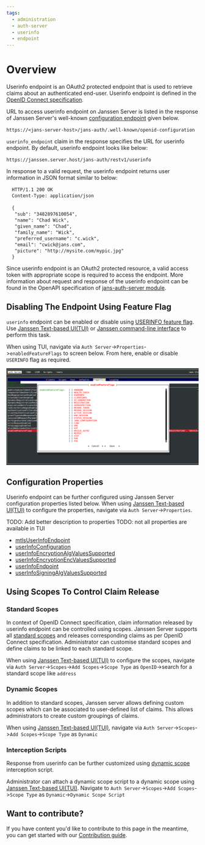 ```yaml
---
tags:
  - administration
  - auth-server
  - userinfo
  - endpoint
---
```


# Overview

Userinfo endpoint is an OAuth2 protected endpoint that is used to retrieve claims about an authenticated end-user.
Userinfo endpoint is defined in the [OpenID Connect specification](https://openid.net/specs/openid-connect-core-1_0.html#UserInfo).

URL to access userinfo endpoint on Janssen Server is listed in the response of Janssen Server's well-known 
[configuration endpoint](./configuration.md) given below. 

```text
https://<jans-server-host>/jans-auth/.well-known/openid-configuration
```

`userinfo_endpoint` claim in the response specifies the URL for userinfo endpoint. By default, userinfo endpoint looks
like below:

```
https://janssen.server.host/jans-auth/restv1/userinfo
```

In response to a valid request, the userinfo endpoint returns user information in JSON format similar to below: 

```
  HTTP/1.1 200 OK
  Content-Type: application/json

  {
   "sub": "3482897610054",
   "name": "Chad Wick",
   "given_name": "Chad",
   "family_name": "Wick",
   "preferred_username": "c.wick",
   "email": "cwick@jans.com",
   "picture": "http://mysite.com/mypic.jpg"
  }
```

Since userinfo endpoint is an OAuth2 protected resource, a valid access token with appropriate scope is required to 
access the endpoint. More information about request and response of the userinfo endpoint can be found in 
the OpenAPI specification of [jans-auth-server module](https://gluu.org/swagger-ui/?url=https://raw.githubusercontent.com/JanssenProject/jans/replace-janssen-version/jans-auth-server/docs/swagger.yaml#/User_Info).



## Disabling The Endpoint Using Feature Flag

`userinfo` endpoint can be enabled or disable using [USERINFO feature flag](../../reference/json/feature-flags/janssenauthserver-feature-flags.md#userinfo).
Use [Janssen Text-based UI(TUI)](../../config-guide/tui.md) or [Janssen command-line interface](../../config-guide/jans-cli/README.md) to perform this task.

When using TUI, navigate via `Auth Server`->`Properties`->`enabledFeatureFlags` to screen below. From here, enable or
disable `USERINFO` flag as required.

![](../../../assets/image-tui-enable-components.png)

## Configuration Properties

Userinfo endpoint can be further configured using Janssen Server configuration properties listed below. When using
[Janssen Text-based UI(TUI)](../../config-guide/tui.md) to configure the properties, 
navigate via `Auth Server`->`Properties`.

TODO: Add better description to properties
TODO: not all properties are available in TUI

- [mtlsUserInfoEndpoint](../../reference/json/properties/janssenauthserver-properties.md#mtlsuserinfoendpoint)
- [userInfoConfiguration](../../reference/json/properties/janssenauthserver-properties.md#userinfoconfiguration)
- [userInfoEncryptionAlgValuesSupported](../../reference/json/properties/janssenauthserver-properties.md#userinfoencryptionalgvaluessupported)
- [userInfoEncryptionEncValuesSupported](../../reference/json/properties/janssenauthserver-properties.md#userinfoencryptionencvaluessupported)
- [userInfoEndpoint](../../reference/json/properties/janssenauthserver-properties.md#userinfoendpoint)
- [userInfoSigningAlgValuesSupported](../../reference/json/properties/janssenauthserver-properties.md#userinfosigningalgvaluessupported)

## Using Scopes To Control Claim Release

### Standard Scopes

In context of OpenID Connect specification, claim information released by userinfo endpoint can be controlled using 
scopes. Janssen Server supports all [standard scopes](https://openid.net/specs/openid-connect-core-1_0.html#ScopeClaims)
and releases corresponding claims as per OpenID Connect specification. Administrator can customise standard scopes and 
define claims to be linked to each standard scope.

When using [Janssen Text-based UI(TUI)](../../config-guide/tui.md) to configure the scopes, navigate via 
`Auth Server`->`Scopes`->`Add Scopes`->`Scope Type` as `OpenID`->search for a standard scope like `address`

### Dynamic Scopes

In addition to standard scopes, Janssen server allows defining custom scopes which can be associated to user-defined 
list of claims. This allows administrators to create custom groupings of claims.

When using [Janssen Text-based UI(TUI)](../../config-guide/tui.md), navigate via
`Auth Server`->`Scopes`->`Add Scopes`->`Scope Type` as `Dynamic`

### Interception Scripts

Response from userinfo can be further customized using [dynamic scope](../../developer/scripts/dynamic-scope.md) interception script.

Administrator can attach a dynamic scope script to a dynamic scope using [Janssen Text-based UI(TUI)](../../config-guide/tui.md). 
Navigate to `Auth Server`->`Scopes`->`Add Scopes`->`Scope Type` as `Dynamic`->`Dynamic Scope Script`

## Want to contribute?

If you have content you'd like to contribute to this page in the meantime, you can get started with our [Contribution guide](https://docs.jans.io/head/CONTRIBUTING/).